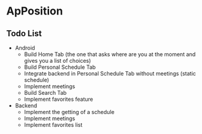 # ApPosition
## Todo List
- Android
  - Build Home Tab (the one that asks where are you at the moment and gives you a list of choices)
  - Build Personal Schedule Tab
  - Integrate backend in Personal Schedule Tab without meetings (static schedule)
  - Implement meetings
  - Build Search Tab
  - Implement favorites feature
- Backend
  - Implement the getting of a schedule
  - Implement meetings
  - Implement favorites list
